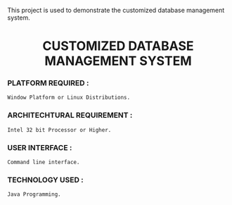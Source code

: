 This project is used to demonstrate the customized database management system.
<div align = "center">
    <h1>CUSTOMIZED DATABASE MANAGEMENT SYSTEM</h1>
</div>

### PLATFORM REQUIRED : 
```
Window Platform or Linux Distributions.
```

### ARCHITECHTURAL REQUIREMENT : 
```
Intel 32 bit Processor or Higher.
```

### USER INTERFACE : 
```
Command line interface.
```

### TECHNOLOGY USED : 
```
Java Programming.
```
